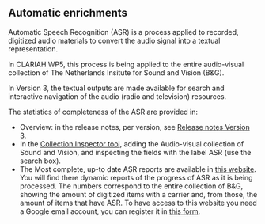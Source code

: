 ## Automatic enrichments

Automatic Speech Recognition (ASR) is a process applied to recorded, digitized audio materials to convert the audio signal into a textual representation.

In CLARIAH WP5, this process is being applied to the entire audio-visual collection of The Netherlands Insitute for Sound and Vision (B&G).

In Version 3, the textual outputs are made available for search and interactive navigation of the audio (radio and television) resources.

The statistics of completeness of the ASR are provided in:

 * Overview: in the release notes, per version, see [Release notes Version 3](http://mediasuite.clariah.nl/documentation/release-notes/v3). 
 * In the [Collection Inspector tool](http://mediasuite.clariah.nl/tool/collection-inspector), adding the Audio-visual collection of Sound and Vision, and inspecting the fields with the label ASR (use the search box).
 * The Most complete, up-to date ASR reports are available in [this website](https://sites.google.com/beeldengeluid.nl/stats-beeldengeluid-nl/spraakherkenning-radio-tv). You will find there dynamic reports of the progress of ASR as it is being processed. The numbers correspond to the entire collection of B&G, showing the amount of digitized items with a carrier and, from those, the amount of items that have ASR. To have access to this website you need a Google email account, you can register it in [this form](https://docs.google.com/forms/d/e/1FAIpQLSc9hrJA1Z8a5whsyx9wUOaYkVdxczwfMywoqTPwA037Qzt4IQ/viewform?usp=sf_link).